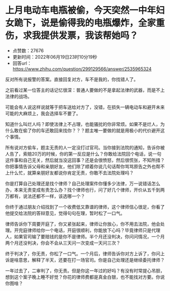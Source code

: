 # 上月电动车电瓶被偷，今天突然一中年妇女跪下，说是偷得我的电瓶爆炸，全家重伤，求我提供发票，我该帮她吗？
- 点赞数：27676
- 更新时间：2022年06月19日23时10分19秒
- 回答url：https://www.zhihu.com/question/299129566/answer/2535965324
<body>
 <p data-pid="yv5mkhCD">反对所有说报警的答案。直接回复对方，车不是我的，你找错人了。</p>
 <p data-pid="kh_NmXSk">之前看过某一位答主的话记忆很深：普通人要做的不是拿起法律的武器，而是不上法律的战场。</p>
 <p data-pid="QDZUUAS_">可能会有人说这样说就等于把车送给对方了，没错，在损失一辆电动车和避开未来可能的大麻烦上，我会选择车不要了。</p>
 <p data-pid="lceeo-h8">知道什么叫烂人吗？即使法律上不占理，也能骚扰的你非常烦。如果不是烂人，为什么敢在偷了你的车还敢回来找你？？？题主唯一要做的就是用极小的代价避开这个事情。</p>
 <p data-pid="YoDKHuWR">所有说对方偷车，题主无责的人一定没打过官司。当你接到法院的通知，告诉你被人告了，索赔20万的时候，你的第一反应是什么？你敢给法院回个电话，说一句这件事和自己无关，然后就当没这回事？还是会很愤怒，然后很慌张，不知所措？你把事情告诉父母和亲朋好友，他们除了顺着你说几句话帮你骂骂原告之外也帮不上什么忙，就算亲朋好友都说你肯定无责，你敢不去法院处理吗？</p>
 <p data-pid="ZouF8G7v">你是打算自己处理还是找个律师？自己处理案件你懂多少法律，万一说错话怎么办，本来无责变成有责怎么办？找个律师也行，问了好几个律师，开价从五千到两万都有，说法还都不一样，该选哪一个？</p>
 <p data-pid="tgHulN3I">你终于通过朋友介绍找到了一个收费低又靠谱的律师，这个律师信心很足，你看了他提交给法院的答辩意见，觉得句句在理，暂时松了一口气。</p>
 <p data-pid="sUBS_vnb">律师告诉你下周要开庭了，你又紧张起来，律师让你放心，你不用去法院，他会处理。开完庭律师给你一个电话，开庭很顺利，你能放下心吗？毕竟律师只是代理人，如果官司输了要赔钱的是你不是律师。半个月还没判决，你问问情况，一个月两个月还没判决，你会不会从三天问一次变成一天问三次？</p>
 <p data-pid="2XjO92vM">终于判决了，你无责，你松了一口气。一个月后，律师告诉你对方上诉了，你问上诉是啥意思，解释了半天，还要在打一场官司。你是自己处理还是继续委托律师？</p>
 <p data-pid="WBuzwgPy">一年过去了，二审判了，你无责。但是你这一年过的好吗？有没有时常提心吊胆，想到这个案子晚上睡不好觉？你花的律师费都是真金白银，也不能找对方要。你说你图啥？</p>
 <p></p>
 <p></p>
</body>